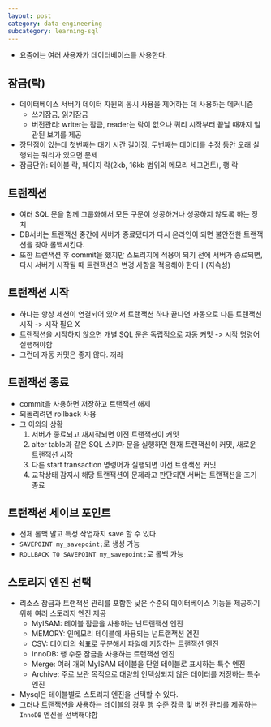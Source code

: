 ```yaml
---
layout: post
category: data-engineering
subcategory: learning-sql
---
```

- 요즘에는 여러 사용자가 데이터베이스를 사용한다.

## 잠금(락)

- 데이터베이스 서버가 데이터 자원의 동시 사용을 제어하는 데 사용하는 메커니즘
    - 쓰기잠금, 읽기잠금
    - 버전관리: writer는 잠금, reader는 락이 없으나 쿼리 시작부터 끝날 때까지 일관된 보기를 제공
- 장단점이 있는데 첫번째는 대기 시간 길어짐, 두번째는 데이터를 수정 동안 오래 실행되는 쿼리가 있으면 문제
- 잠금단위: 테이블 락, 페이지 락(2kb, 16kb 범위의 메모리 세그먼트), 행 락

## 트랜잭션
- 여러 SQL 문을 함께 그룹화해서 모든 구문이 성공하거나 성공하지 않도록 하는 장치
- DB서버는 트랜잭션 중간에 서버가 종료됐다가 다시 온라인이 되면 불안전한 트랜잭션을 찾아 롤백시킨다.
- 또한 트랜잭션 후 commit을 했지만 스토리지에 적용이 되기 전에 서버가 종료되면, 다시 서버가 시작될 때 트랜잭션의 변경 사항을 적용해야 한다ㅣ(지속성)

## 트랜잭션 시작
- 하나는 항상 세션이 연결되어 있어서 트랜잭션 하나 끝나면 자동으로 다른 트랜잭션 시작 -> 시작 필요 X
- 트랜잭션을 시작하지 않으면 개별 SQL 문은 독립적으로 자동 커밋 -> 시작 명령어 실행해야함
- 그런데 자동 커밋은 좋지 않다. 꺼라

## 트랜잭션 종료
- commit을 사용하면 저장하고 트랜잭션 해제
- 되돌리려면 rollback 사용
- 그 이외의 상황
    1. 서버가 종료되고 재시작되면 이전 트랜잭션이 커밋
    2. alter table과 같은 SQL 스키마 문을 실행하면 현재 트랜잭션이 커밋, 새로운 트랜잭션 시작
    3. 다른 start transaction 명령어가 실행되면 이전 트랜잭션 커밋
    4. 교착상태 감지시 해당 트랜잭션이 문제라고 판단되면 서버는 트랜잭션을 조기 종료
    
## 트랜잭션 세이브 포인트
- 전체 롤백 말고 특정 작업까지 save 할 수 있다.
- `SAVEPOINT my_savepoint;`로 생성 가능
- `ROLLBACK TO SAVEPOINT my_savepoint;`로 롤백 가능

## 스토리지 엔진 선택
- 리소스 잠금과 트랜잭션 관리를 포함한 낮은 수준의 데이터베이스 기능을 제공하기 위해 여러 스토리지 엔진 제공
    - MyISAM: 테이블 잠금을 사용하는 넌트랜잭션 엔진
    - MEMORY: 인메모리 테이블에 사용되는 넌트랜잭션 엔진
    - CSV: 데이터의 쉼표로 구분해서 파일에 저장하는 트랜잭션 엔진
    - InnoDB: 행 수준 잠금을 사용하는 트랜잭션 엔진
    - Merge: 여러 개의 MyISAM 테이블을 단일 테이블로 표시하는 특수 엔진
    - Archive: 주로 보관 목적으로 대량의 인덱싱되지 않은 데이터를 저장하는 특수 엔진
- Mysql은 테이블별로 스토리지 엔진을 선택할 수 있다.
- 그러나 트랜잭션을 사용하는 테이블의 경우 행 수준 잠금 및 버전 관리를 제공하는 `InnoDB` 엔진을 선택해야함